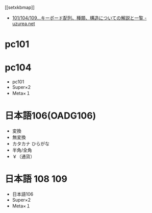 [[setxkbmap]]

- [101/104/109…キーボード配列、種類、構造についての解説と一覧 - uzurea.net](https://uzurea.net/keyborde-type-list/#104)
# pc101

# pc104
- pc101
- Super×2
- Meta×１

# 日本語106(OADG106)
- 変換
- 無変換
- カタカナ ひらがな
- 半角/全角
- ￥（通貨）

# 日本語 108 109
- 日本語106
- Super×2
- Meta×１
